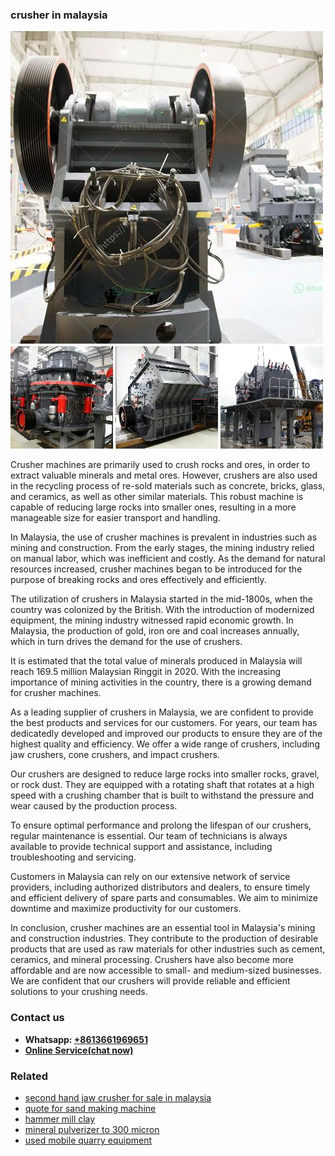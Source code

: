 <h3>crusher in malaysia</h3><img src='1708332713.jpg' alt=''><p>Crusher machines are primarily used to crush rocks and ores, in order to extract valuable minerals and metal ores. However, crushers are also used in the recycling process of re-sold materials such as concrete, bricks, glass, and ceramics, as well as other similar materials. This robust machine is capable of reducing large rocks into smaller ones, resulting in a more manageable size for easier transport and handling.</p><p>In Malaysia, the use of crusher machines is prevalent in industries such as mining and construction. From the early stages, the mining industry relied on manual labor, which was inefficient and costly. As the demand for natural resources increased, crusher machines began to be introduced for the purpose of breaking rocks and ores effectively and efficiently.</p><p>The utilization of crushers in Malaysia started in the mid-1800s, when the country was colonized by the British. With the introduction of modernized equipment, the mining industry witnessed rapid economic growth. In Malaysia, the production of gold, iron ore and coal increases annually, which in turn drives the demand for the use of crushers.</p><p>It is estimated that the total value of minerals produced in Malaysia will reach 169.5 million Malaysian Ringgit in 2020. With the increasing importance of mining activities in the country, there is a growing demand for crusher machines.</p><p>As a leading supplier of crushers in Malaysia, we are confident to provide the best products and services for our customers. For years, our team has dedicatedly developed and improved our products to ensure they are of the highest quality and efficiency. We offer a wide range of crushers, including jaw crushers, cone crushers, and impact crushers.</p><p>Our crushers are designed to reduce large rocks into smaller rocks, gravel, or rock dust. They are equipped with a rotating shaft that rotates at a high speed with a crushing chamber that is built to withstand the pressure and wear caused by the production process.</p><p>To ensure optimal performance and prolong the lifespan of our crushers, regular maintenance is essential. Our team of technicians is always available to provide technical support and assistance, including troubleshooting and servicing.</p><p>Customers in Malaysia can rely on our extensive network of service providers, including authorized distributors and dealers, to ensure timely and efficient delivery of spare parts and consumables. We aim to minimize downtime and maximize productivity for our customers.</p><p>In conclusion, crusher machines are an essential tool in Malaysia's mining and construction industries. They contribute to the production of desirable products that are used as raw materials for other industries such as cement, ceramics, and mineral processing. Crushers have also become more affordable and are now accessible to small- and medium-sized businesses. We are confident that our crushers will provide reliable and efficient solutions to your crushing needs.</p><h3>Contact us</h3><ul><li><strong>Whatsapp:&nbsp;<a href="https://wa.me/8613661969651">+8613661969651</a></strong></li><li><a href="https://swt.shibang-china.com/?git&amp;zhl&amp;crusher in malaysia"><strong>Online Service(chat now)</strong></a></li></ul><h3>Related</h3><ul><li><a href='second hand jaw crusher for sale in malaysia.md'>second hand jaw crusher for sale in malaysia</a></li><li><a href='quote for sand making machine.md'>quote for sand making machine</a></li><li><a href='hammer mill clay.md'>hammer mill clay</a></li><li><a href='mineral pulverizer to 300 micron.md'>mineral pulverizer to 300 micron</a></li><li><a href='used mobile quarry equipment.md'>used mobile quarry equipment</a></li></ul>